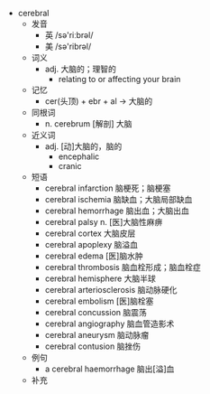 - cerebral
  - 发音
    - 英 /sə'riːbrəl/
    - 美 /sə'ribrəl/
  - 词义
    - adj. 大脑的；理智的
      - relating to or affecting your brain
  - 记忆
    - cer(头顶) + ebr + al → 大脑的
  - 同根词
    - n. cerebrum [解剖] 大脑
  - 近义词
    - adj. [动]大脑的，脑的
      - encephalic
      - cranic
  - 短语
    - cerebral infarction 脑梗死；脑梗塞
    - cerebral ischemia 脑缺血；大脑局部缺血
    - cerebral hemorrhage 脑出血；大脑出血
    - cerebral palsy n. [医]大脑性麻痹
    - cerebral cortex 大脑皮层
    - cerebral apoplexy 脑溢血
    - cerebral edema [医]脑水肿
    - cerebral thrombosis 脑血栓形成；脑血栓症
    - cerebral hemisphere 大脑半球
    - cerebral arteriosclerosis 脑动脉硬化
    - cerebral embolism [医]脑栓塞
    - cerebral concussion 脑震荡
    - cerebral angiography 脑血管造影术
    - cerebral aneurysm 脑动脉瘤
    - cerebral contusion 脑挫伤
  - 例句
    - a cerebral haemorrhage 脑出[溢]血
  - 补充